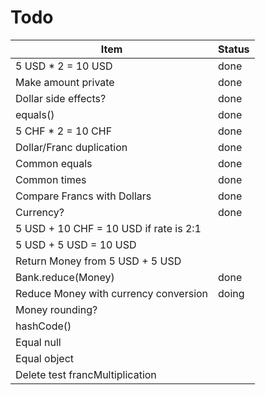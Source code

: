 Todo
==========

| Item                                   | Status |
|----------------------------------------|--------|
| 5 USD * 2 = 10 USD                     | done   |
| Make amount private                    | done   |
| Dollar side effects?                   | done   |
| equals()                               | done   |
| 5 CHF * 2 = 10 CHF                     | done   |
| Dollar/Franc duplication               | done   |
| Common equals                          | done   |
| Common times                           | done   |
| Compare Francs with Dollars            | done   |
| Currency?                              | done   |
| 5 USD + 10 CHF = 10 USD if rate is 2:1 |        |
| 5 USD + 5 USD = 10 USD                 |        |
| Return Money from 5 USD + 5 USD        |        |
| Bank.reduce(Money)                     | done   |
| Reduce Money with currency conversion  | doing  |
| Money rounding?                        |        |
| hashCode()                             |        |
| Equal null                             |        |
| Equal object                           |        |
| Delete test francMultiplication        |        |
